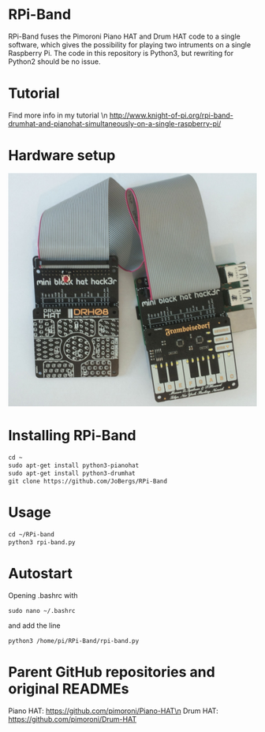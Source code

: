 # RPi-Band

RPi-Band fuses the Pimoroni Piano HAT and Drum HAT code to a single software,
which gives the possibility for playing two intruments on a single Raspberry Pi.
The code in this repository is Python3, but rewriting for Python2 should be no issue.

# Tutorial
Find more info in my tutorial \n
http://www.knight-of-pi.org/rpi-band-drumhat-and-pianohat-simultaneously-on-a-single-raspberry-pi/

# Hardware setup
![Alt text](rpi_band_setup.jpg?raw=true "RPi-Band")

# Installing RPi-Band

    cd ~
    sudo apt-get install python3-pianohat
    sudo apt-get install python3-drumhat
    git clone https://github.com/JoBergs/RPi-Band


# Usage

    cd ~/RPi-band
    python3 rpi-band.py

# Autostart
Opening .bashrc with

    sudo nano ~/.bashrc
and add the line

    python3 /home/pi/RPi-Band/rpi-band.py

# Parent GitHub repositories and original READMEs 
Piano HAT: https://github.com/pimoroni/Piano-HAT\n
Drum HAT: https://github.com/pimoroni/Drum-HAT